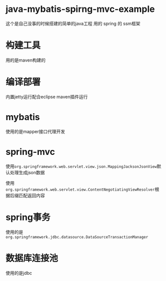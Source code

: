 # java-mybatis-spirng-mvc-example
这个是自己没事的时候搭建的简单的java工程  用的 spring 的 ssm框架 
# 构建工具
用的是maven构建的 
# 编译部署
内置jetty运行配合eclipse maven插件运行

# mybatis
使用的是mapper接口代理开发
# spring-mvc
使用`org.springframework.web.servlet.view.json.MappingJacksonJsonView`默认处理生成json数据

使用`org.springframework.web.servlet.view.ContentNegotiatingViewResolver`根据后缀匹配返回内容
# spring事务
使用的是`org.springframework.jdbc.datasource.DataSourceTransactionManager`

# 数据库连接池
使用的是jdbc
